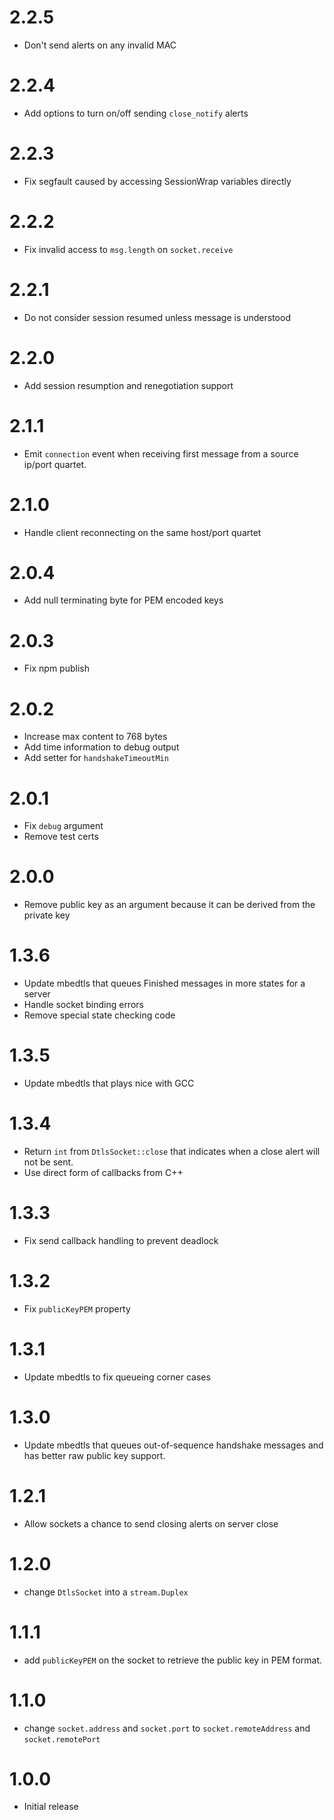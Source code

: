 # 2.2.5

* Don't send alerts on any invalid MAC

# 2.2.4

* Add options to turn on/off sending `close_notify` alerts

# 2.2.3

* Fix segfault caused by accessing SessionWrap variables directly

# 2.2.2

* Fix invalid access to `msg.length` on `socket.receive`

# 2.2.1

* Do not consider session resumed unless message is understood

# 2.2.0

* Add session resumption and renegotiation support

# 2.1.1

* Emit `connection` event when receiving first message from a source ip/port quartet.

# 2.1.0

* Handle client reconnecting on the same host/port quartet

# 2.0.4

* Add null terminating byte for PEM encoded keys

# 2.0.3

* Fix npm publish

# 2.0.2

* Increase max content to 768 bytes
* Add time information to debug output
* Add setter for `handshakeTimeoutMin`

# 2.0.1

* Fix `debug` argument
* Remove test certs

# 2.0.0

* Remove public key as an argument because it can be derived from the private key

# 1.3.6

* Update mbedtls that queues Finished messages in more states for a server
* Handle socket binding errors
* Remove special state checking code

# 1.3.5

* Update mbedtls that plays nice with GCC

# 1.3.4

* Return `int` from `DtlsSocket::close` that indicates when a close alert will not be sent.
* Use direct form of callbacks from C++

# 1.3.3

* Fix send callback handling to prevent deadlock

# 1.3.2

* Fix `publicKeyPEM` property

# 1.3.1

* Update mbedtls to fix queueing corner cases

# 1.3.0

* Update mbedtls that queues out-of-sequence handshake messages and has better raw public key support.

# 1.2.1

* Allow sockets a chance to send closing alerts on server close

# 1.2.0

* change `DtlsSocket` into a `stream.Duplex`

# 1.1.1

* add `publicKeyPEM` on the socket to retrieve the public key in PEM format.

# 1.1.0

* change `socket.address` and `socket.port` to `socket.remoteAddress` and `socket.remotePort`

# 1.0.0

* Initial release